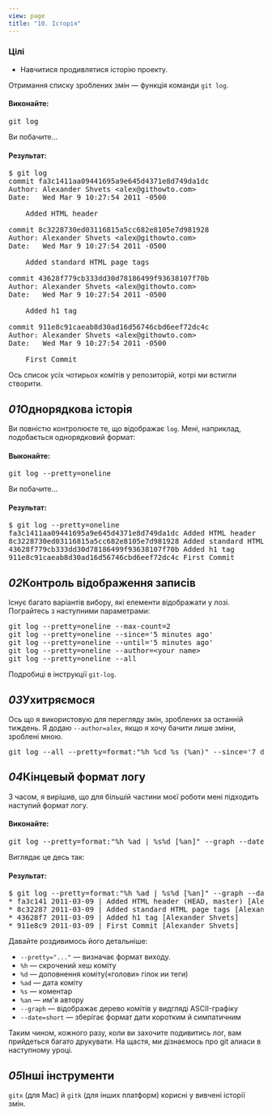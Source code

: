 ```yaml
---
view: page
title: "10. Історія"
---
```


<h3>Цілі</h3>

<ul><li>Навчитися продивлятися історію проекту.</li></ul>

<p>Отримання списку зроблених змін — функція команди <code>git log</code>.</p>

<h4 class="h4-pre">Виконайте:</h4>

<pre class="instructions">git log</pre>

<p>Ви побачите…</p>

<h4 class="h4-pre">Результат:</h4>

<pre class="sample">$ git log
commit fa3c1411aa09441695a9e645d4371e8d749da1dc
Author: Alexander Shvets &lt;alex@githowto.com&gt;
Date:   Wed Mar 9 10:27:54 2011 -0500

    Added HTML header

commit 8c3228730ed03116815a5cc682e8105e7d981928
Author: Alexander Shvets &lt;alex@githowto.com&gt;
Date:   Wed Mar 9 10:27:54 2011 -0500

    Added standard HTML page tags

commit 43628f779cb333dd30d78186499f93638107f70b
Author: Alexander Shvets &lt;alex@githowto.com&gt;
Date:   Wed Mar 9 10:27:54 2011 -0500

    Added h1 tag

commit 911e8c91caeab8d30ad16d56746cbd6eef72dc4c
Author: Alexander Shvets &lt;alex@githowto.com&gt;
Date:   Wed Mar 9 10:27:54 2011 -0500

    First Commit</pre>

<p>Ось список усіх чотирьох комітів у репозиторій, котрі ми встигли створити.</p>

<h2><em>01</em>Однорядкова історія</h2>

<p>Ви повністю контролюєте те, що відображає <code>log</code>. Мені, наприклад, подобається однорядковий формат:</p>

<h4 class="h4-pre">Выконайте:</h4>

<pre class="instructions">git log --pretty=oneline</pre>

<p>Ви побачите…</p>

<h4 class="h4-pre">Результат:</h4>

<pre class="sample">$ git log --pretty=oneline
fa3c1411aa09441695a9e645d4371e8d749da1dc Added HTML header
8c3228730ed03116815a5cc682e8105e7d981928 Added standard HTML page tags
43628f779cb333dd30d78186499f93638107f70b Added h1 tag
911e8c91caeab8d30ad16d56746cbd6eef72dc4c First Commit</pre>

<h2><em>02</em>Контроль відображення записів</h2>

<p>Існує багато варіантів вибору, які елементи відображати у лозі. Пограйтесь з наступними параметрами:</p>

<pre class="instructions">git log --pretty=oneline --max-count=2
git log --pretty=oneline --since='5 minutes ago'
git log --pretty=oneline --until='5 minutes ago'
git log --pretty=oneline --author=&lt;your name&gt;
git log --pretty=oneline --all</pre>

<p>Подробиці в інструкції <code>git-log</code>.</p>

<h2><em>03</em>Ухитряємося</h2>

<p>Ось що я використовую для перегляду змін, зроблених за останній тиждень. Я додаю <code>--author=alex</code>, якщо я хочу бачити лише зміни, зроблені мною.</p>

<pre class="instructions">git log --all --pretty=format:"%h %cd %s (%an)" --since='7 days ago'</pre>

<h2><em>04</em>Кінцевый формат логу</h2>

<p>З часом, я вирішив, що для більшій частини моєї роботи мені підходить наступий формат логу.</p>

<h4 class="h4-pre">Виконайте:</h4>

<pre class="instructions">git log --pretty=format:"%h %ad | %s%d [%an]" --graph --date=short</pre>

<p>Виглядає це десь так:</p>

<h4 class="h4-pre">Результат:</h4>

<pre class="sample">$ git log --pretty=format:"%h %ad | %s%d [%an]" --graph --date=short
* fa3c141 2011-03-09 | Added HTML header (HEAD, master) [Alexander Shvets]
* 8c32287 2011-03-09 | Added standard HTML page tags [Alexander Shvets]
* 43628f7 2011-03-09 | Added h1 tag [Alexander Shvets]
* 911e8c9 2011-03-09 | First Commit [Alexander Shvets]</pre>

<p>Давайте роздивимось його детальніше:</p>

<ul>
<li><code>--pretty="..."</code> — визначає формат виходу.</li>
<li><code>%h</code> — скрочений хеш коміту</li>
<li><code>%d</code> — доповнення коміту(«голови» гілок ии теги)</li>
<li><code>%ad</code> — дата коміту</li>
<li><code>%s</code> — коментар</li>
<li><code>%an</code> — им'я автору</li>
<li><code>--graph</code> — відображає дерево комітів у видгляді <span class="caps">ASCII</span>-графіку</li>
<li><code>--date=short</code> — зберігає формат дати коротким й симпатичним</li>
</ul>

<p>Таким чином, кожного разу, коли ви захочите подивитись лог, вам прийдеться багато друкувати. На щастя, ми дізнаємось про git алиаси в наступному уроці.</p>

<h2><em>05</em>Інші інструменти</h2>

<p><code>gitx</code> (для Mac) й <code>gitk</code> (для інших платформ) корисні у вивчені історії змін.</p>
